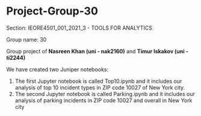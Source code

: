 # Project-Group-30
Section: IEORE4501_001_2021_3 - TOOLS FOR ANALYTICS

Group name: 30

Group project of **Nasreen Khan (uni - nak2160)** and **Timur Iskakov (uni - ti2244)**

We have created two Juniper notebooks:
1) The first Jupyter notebook is called Top10.ipynb and it includes our analysis of top 10 incident types in ZIP code 10027 of New York city.
2) The second Jupyter notebook is called Parking.ipynb and it includes our analysis of parking incidents in ZIP code 10027 and overall in New York city
